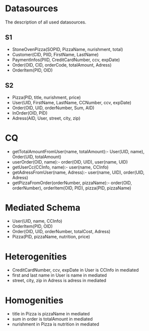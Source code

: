 # Datasources
The description of all used datasources.

## S1
* StoneOvenPizza(SOPID, PizzaName, nurishment, total)
* Customer(CID, PIID, FirstName, LastName)
* PaymentInfos(PIID, CreditCardNumber, ccv, expDate)
* Order(OID, CID, orderCode, totalAmount, Adress)
* OrderItem(PID, OID)

## S2
* Pizza(PID, title, nurishment, price)
* User(UID, FirstName, LastName, CCNumber, ccv, expDate)
* Order(OID, UID, orderNumber, Sum, AID)
* InOrder(OID, PID)
* Adress(AID, User, street, city, zip)

# CQ
* getTotalAmountFromUser(name, totalAmount):- User(UID, name), Order(UID, totalAmount)
* userOrder(OID, name):- order(OID, UID), user(name, UID)
* getUserCc(CCInfo, name):- user(name, CCInfo)
* getAdressFromUser(name, Adress):- user(name, UID), order(UID, Adress)
* getPizzaFromOrder(orderNumber, pizzaName):- order(OID, orderNumber), orderItem(OID, PID), pizza(PID, pizzaName)

# Mediated Schema
* User(UID, name, CCInfo)
* OrderItem(PID, OID)
* Order(OID, UID, orderNumber, totalCost, Adress)
* Pizza(PID, pizzaName, nutrition, price) 

# Heterogenities
* CreditCardNumber, ccv, expDate in User is CCInfo in mediated
* first and last name in User is name in mediated
* street, city, zip in Adress is adress in mediated

# Homogenities
* title in Pizza is pizzaName in mediated
* sum in order is totalAmount in mediated
* nurishment in Pizza is nutrition in mediated